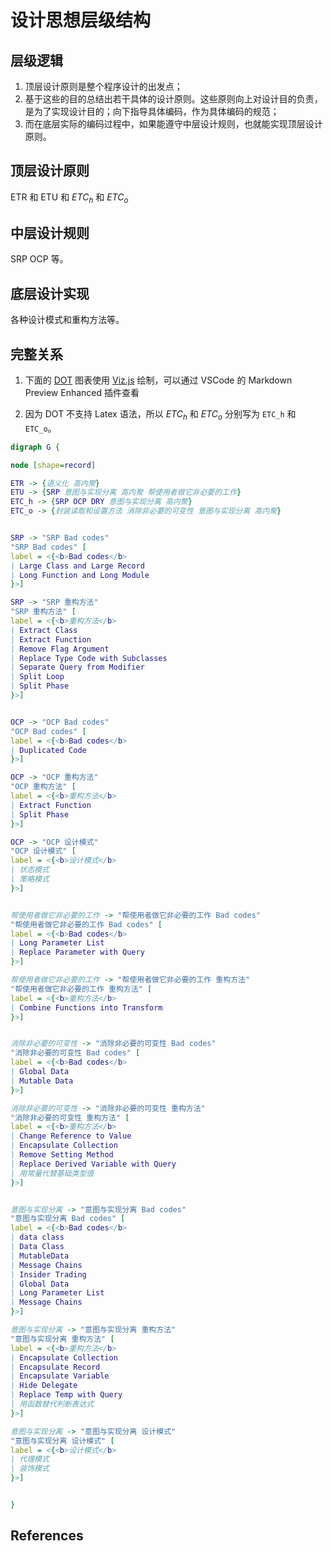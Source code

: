 # 设计思想层级结构


## 层级逻辑
1. 顶层设计原则是整个程序设计的出发点；
2. 基于这些的目的总结出若干具体的设计原则。这些原则向上对设计目的负责，是为了实现设计目的；向下指导具体编码，作为具体编码的规范；
3. 而在底层实际的编码过程中，如果能遵守中层设计规则，也就能实现顶层设计原则。


## 顶层设计原则
ETR 和 ETU 和 $ETC_h$ 和 $ETC_o$


## 中层设计规则
SRP OCP 等。


## 底层设计实现
各种设计模式和重构方法等。


## 完整关系
1. 下面的 [DOT](https://en.wikipedia.org/wiki/DOT_(graph_description_language)) 图表使用 [Viz.js](http://viz-js.com/) 绘制，可以通过 VSCode 的 Markdown Preview Enhanced 插件查看
2. 因为 DOT 不支持 Latex 语法，所以 $ETC_h$ 和 $ETC_o$ 分别写为 `ETC_h` 和 `ETC_o`。

    <!-- 意图与实现分离 -> "Bad code: Data Class" -->
```dot
digraph G {

node [shape=record]

ETR -> {语义化 高内聚}
ETU -> {SRP 意图与实现分离 高内聚 帮使用者做它非必要的工作}
ETC_h -> {SRP OCP DRY 意图与实现分离 高内聚}
ETC_o -> {封装读取和设置方法 消除非必要的可变性 意图与实现分离 高内聚}


SRP -> "SRP Bad codes"
"SRP Bad codes" [
label = <{<b>Bad codes</b> 
| Large Class and Large Record
| Long Function and Long Module
}>]

SRP -> "SRP 重构方法"
"SRP 重构方法" [
label = <{<b>重构方法</b> 
| Extract Class
| Extract Function
| Remove Flag Argument
| Replace Type Code with Subclasses
| Separate Query from Modifier
| Split Loop
| Split Phase
}>]


OCP -> "OCP Bad codes"
"OCP Bad codes" [
label = <{<b>Bad codes</b> 
| Duplicated Code
}>]

OCP -> "OCP 重构方法"
"OCP 重构方法" [
label = <{<b>重构方法</b> 
| Extract Function
| Split Phase
}>]

OCP -> "OCP 设计模式"
"OCP 设计模式" [
label = <{<b>设计模式</b> 
| 状态模式
| 策略模式
}>]


帮使用者做它非必要的工作 -> "帮使用者做它非必要的工作 Bad codes"
"帮使用者做它非必要的工作 Bad codes" [
label = <{<b>Bad codes</b> 
| Long Parameter List
| Replace Parameter with Query
}>]

帮使用者做它非必要的工作 -> "帮使用者做它非必要的工作 重构方法"
"帮使用者做它非必要的工作 重构方法" [
label = <{<b>重构方法</b> 
| Combine Functions into Transform
}>]


消除非必要的可变性 -> "消除非必要的可变性 Bad codes"
"消除非必要的可变性 Bad codes" [
label = <{<b>Bad codes</b> 
| Global Data
| Mutable Data
}>]

消除非必要的可变性 -> "消除非必要的可变性 重构方法"
"消除非必要的可变性 重构方法" [
label = <{<b>重构方法</b> 
| Change Reference to Value
| Encapsulate Collection
| Remove Setting Method
| Replace Derived Variable with Query
| 用常量代替基础类型值
}>]


意图与实现分离 -> "意图与实现分离 Bad codes"
"意图与实现分离 Bad codes" [
label = <{<b>Bad codes</b> 
| data class 
| Data Class
| MutableData
| Message Chains
| Insider Trading
| Global Data
| Long Parameter List
| Message Chains
}>]

意图与实现分离 -> "意图与实现分离 重构方法"
"意图与实现分离 重构方法" [
label = <{<b>重构方法</b> 
| Encapsulate Collection
| Encapsulate Record
| Encapsulate Variable
| Hide Delegate
| Replace Temp with Query
| 用函数替代判断表达式
}>]

意图与实现分离 -> "意图与实现分离 设计模式"
"意图与实现分离 设计模式" [
label = <{<b>设计模式</b> 
| 代理模式
| 装饰模式
}>]


}
```


## References
